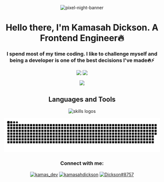<p align="center">
  <img src="https://github.com/Kamasah-Dickson/Kamasah-Dickson/assets/86136379/f0ea5680-1c02-4cd6-b3e8-ec06e282ea5f" alt="pixel-night-banner">
</p>

<h1 align="center">Hello there, I'm Kamasah Dickson. A Frontend Engineer🔥</h1>
<h3 align="center">I spend most of my time coding. I like to challenge myself and being a developer is one of the best decisions I've made🔥⚡</h3>

<p align="center">
  <img src="https://github-readme-stats.vercel.app/api?username=Kamasah-Dickson&show_icons=true&theme=tokyonight&hide_border=true"/>
  <img src="https://github-readme-stats.vercel.app/api/top-langs/?username=Kamasah-Dickson&layout=compact&langs_count=10&theme=tokyonight&hide_border=true&count-private=true"/>
</p>

<p align="center">
  <img src="https://github-profile-summary-cards.vercel.app/api/cards/profile-details?username=Kamasah-Dickson&theme=tokyonight"/>
</p>

<h2 align="center">Languages and Tools</h2>
<p align="center">
  <img src="https://skillicons.dev/icons?i=git,github,express,cypress,vite,sass,tailwind,nodejs,js,ts,react,solidity,nextjs,figma,prisma,python&perline=10" alt="skills logos" />
</p>

<!-- <p align="center">
  <img src="http://github-readme-streak-stats.herokuapp.com?user=Kamasah-Dickson&theme=tokyonight&hide_border=true"/>
  <img src="https://github-profile-summary-cards.vercel.app/api/cards/most-commit-language?username=Kamasah-Dickson&theme=tokyonight"/>
</p> -->

<p align="center">
  <img src="https://github.com/Kamasah-Dickson/Kamasah-Dickson/blob/output/github-contribution-grid-snake-dark.svg"/>
</p>

<h3 align="center">Connect with me:</h3>
<p align="center">
  <a href="https://twitter.com/kamas_dev" target="blank"><img align="center" src="https://raw.githubusercontent.com/rahuldkjain/github-profile-readme-generator/master/src/images/icons/Social/twitter.svg" alt="kamas_dev" height="30" width="40" /></a>
  <a href="https://linkedin.com/in/kamasahdickson" target="blank"><img align="center" src="https://raw.githubusercontent.com/rahuldkjain/github-profile-readme-generator/master/src/images/icons/Social/linked-in-alt.svg" alt="kamasahdickson" height="30" width="40" /></a>
  <a href="https://discord.gg/Dickson#8757" target="blank"><img align="center" src="https://raw.githubusercontent.com/rahuldkjain/github-profile-readme-generator/master/src/images/icons/Social/discord.svg" alt="Dickson#8757" height="30" width="40" /></a>
</p>
